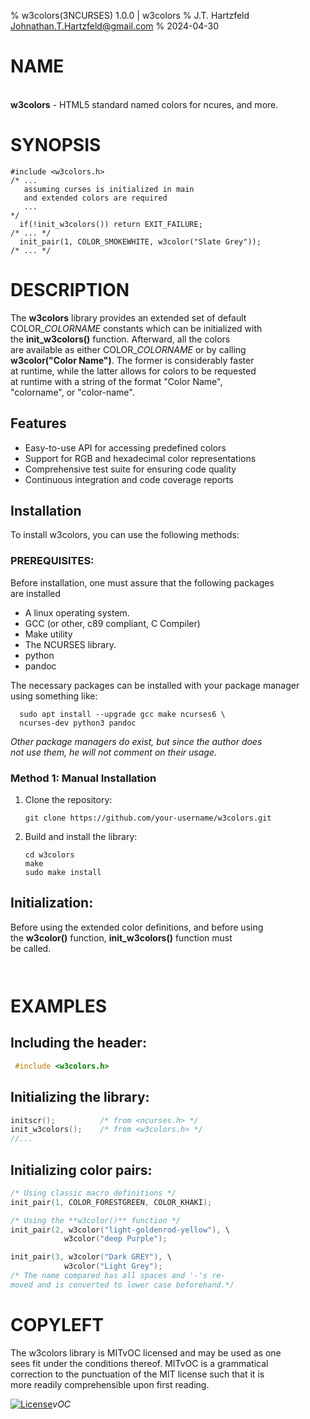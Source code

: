 % w3colors(3NCURSES) 1.0.0 | w3colors
% J.T. Hartzfeld  <Johnathan.T.Hartzfeld@gmail.com>
% 2024-04-30

# NAME
\
**w3colors** - HTML5 standard named colors for ncures, and more.


# SYNOPSIS
```
#include <w3colors.h>
/* ...
   assuming curses is initialized in main 
   and extended colors are required
   ...
*/
  if(!init_w3colors()) return EXIT_FAILURE;
/* ... */
  init_pair(1, COLOR_SMOKEWHITE, w3color("Slate Grey"));
/* ... */
```

# DESCRIPTION
The **w3colors** library provides an extended set of default\
COLOR\_*COLORNAME* constants which can be initialized with\
the **init_w3colors()** function.  Afterward, all the colors\
are available as either COLOR\_*COLORNAME* or by calling\
**w3color("Color Name")**.  The former is considerably faster\
at runtime, while the latter allows for colors to be requested\
at runtime with a string of the format "Color Name",\
"colorname", or "color-name".

## Features
- Easy-to-use API for accessing predefined colors
- Support for RGB and hexadecimal color representations
- Comprehensive test suite for ensuring code quality
- Continuous integration and code coverage reports

## Installation
To install w3colors, you can use the following methods:

### PREREQUISITES:
Before installation, one must assure that the following packages\
are installed 
- A linux operating system.
- GCC (or other, c89 compliant, C Compiler)
- Make utility
- The NCURSES library.
- python
- pandoc


The necessary packages can be installed with your package manager\
 using something like:
```shell
  sudo apt install --upgrade gcc make ncurses6 \
  ncurses-dev python3 pandoc
```
*Other package managers do exist, but since the author does*\
*not use them, he will not comment on their usage.*


### Method 1: Manual Installation
1. Clone the repository:
    ```shell
    git clone https://github.com/your-username/w3colors.git
    ```

2. Build and install the library:
    ```shell
    cd w3colors
    make
    sudo make install
    ```

## Initialization:
Before using the extended color definitions, and before using\
the **w3color()** function, **init\_w3colors()** function must\
be called.
```
	
```


# EXAMPLES
## Including the header:
```c
 #include <w3colors.h>
```

## Initializing the library:
```c
initscr();    		/* from <ncurses.h> */
init_w3colors(); 	/* from <w3colors.h> */
//...
```

## Initializing color pairs:
```c
/* Using classic macro definitions */
init_pair(1, COLOR_FORESTGREEN, COLOR_KHAKI);

/* Using the **w3color()** function */
init_pair(2, w3color("light-goldenrod-yellow"), \
          	w3color("deep Purple");

init_pair(3, w3color("Dark GREY"), \
			w3color("Light Grey");
/* The name compared has all spaces and '-'s re-
moved and is converted to lower case beforehand.*/
```


# COPYLEFT
The w3colors library is MITvOC licensed and may be used as one\
sees fit under the conditions thereof.  MITvOC is a grammatical\
correction to the punctuation of the MIT license such that it is\
more readily comprehensible upon first reading.

[![License](https://img.shields.io/badge/license-MIT-blue.svg)](https://github.com/JTHartzfeld/w3colors/blob/master/LICENSE.md)*vOC*
